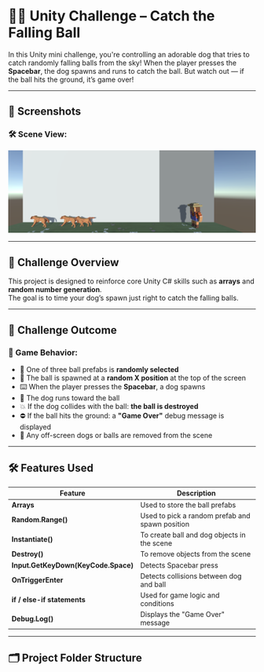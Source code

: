 # 🐶🎾 Unity Challenge – Catch the Falling Ball

In this Unity mini challenge, you're controlling an adorable dog that tries to catch randomly falling balls from the sky! When the player presses the **Spacebar**, the dog spawns and runs to catch the ball. But watch out — if the ball hits the ground, it’s game over!

---

## 📸 Screenshots

### 🛠️ Scene View:
<img src="1.png" alt="Scene View" width="700"/>

---

## 🎯 Challenge Overview

This project is designed to reinforce core Unity C# skills such as **arrays** and **random number generation**.  
The goal is to time your dog’s spawn just right to catch the falling balls.

---

## 🧩 Challenge Outcome

### 🧠 Game Behavior:
- 🎲 One of three ball prefabs is **randomly selected**
- 📍 The ball is spawned at a **random X position** at the top of the screen
- ⌨️ When the player presses the **Spacebar**, a dog spawns
- 🐶 The dog runs toward the ball
- 💥 If the dog collides with the ball: **the ball is destroyed**
- ⛔ If the ball hits the ground: a **"Game Over"** debug message is displayed
- 🧹 Any off-screen dogs or balls are removed from the scene

---

## 🛠️ Features Used

| Feature                     | Description |
|-----------------------------|-------------|
| **Arrays**                  | Used to store the ball prefabs |
| **Random.Range()**          | Used to pick a random prefab and spawn position |
| **Instantiate()**           | To create ball and dog objects in the scene |
| **Destroy()**               | To remove objects from the scene |
| **Input.GetKeyDown(KeyCode.Space)** | Detects Spacebar press |
| **OnTriggerEnter**          | Detects collisions between dog and ball |
| **if / else-if statements** | Used for game logic and conditions |
| **Debug.Log()**             | Displays the "Game Over" message |

---

## 🗂️ Project Folder Structure
